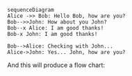 ```mermaid
sequenceDiagram
Alice ->> Bob: Hello Bob, how are you?
Bob-->>John: How about you John?
Bob--x Alice: I am good thanks!
Bob-x John: I am good thanks!

Bob-->Alice: Checking with John...
Alice->John: Yes... John, how are you?
```

And this will produce a flow chart:

```mermaid
